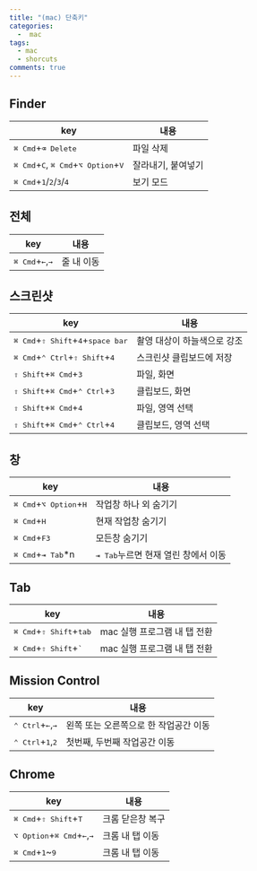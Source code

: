 ```yaml
---
title: "(mac) 단축키"
categories:
  -  mac
tags:
  - mac
  - shorcuts
comments: true
---
```


## Finder
| key | 내용 |
| ------ | ------ |
| <kbd>⌘ Cmd</kbd>+<kbd>⌫ Delete</kbd> | 파일 삭제 |
| <kbd>⌘ Cmd</kbd>+<kbd>C</kbd>, <kbd>⌘ Cmd</kbd>+<kbd>⌥ Option</kbd>+<kbd>V</kbd> | 잘라내기, 붙여넣기 | 
| <kbd>⌘ Cmd</kbd>+<kbd>1</kbd>/<kbd>2</kbd>/<kbd>3</kbd>/<kbd>4</kbd> | 보기 모드 |

## 전체
| key | 내용 |
| ------ | ------ |
| <kbd>⌘ Cmd</kbd>+<kbd>←</kbd>,<kbd>→</kbd> | 줄 내 이동 |

## 스크린샷
| key | 내용 |
| ------ | ------ |
| <kbd>⌘ Cmd</kbd>+<kbd>⇧ Shift</kbd>+<kbd>4</kbd>+<kbd>space bar</kbd> | 촬영 대상이 하늘색으로 강조 |
| <kbd>⌘ Cmd</kbd>+<kbd>⌃ Ctrl</kbd>+<kbd>⇧ Shift</kbd>+<kbd>4</kbd> | 스크린샷 클립보드에 저장 |
| <kbd>⇧ Shift</kbd>+<kbd>⌘ Cmd</kbd>+<kbd>3</kbd> | 파일, 화면 |
| <kbd>⇧ Shift</kbd>+<kbd>⌘ Cmd</kbd>+<kbd>⌃ Ctrl</kbd>+<kbd>3</kbd> | 클립보드, 화면 |
| <kbd>⇧ Shift</kbd>+<kbd>⌘ Cmd</kbd>+<kbd>4</kbd> | 파일, 영역 선택 |
| <kbd>⇧ Shift</kbd>+<kbd>⌘ Cmd</kbd>+<kbd>⌃ Ctrl</kbd>+<kbd>4</kbd> | 클립보드, 영역 선택 |

## 창
| key | 내용 |
| ------ | ------ |
| <kbd>⌘ Cmd</kbd>+<kbd>⌥ Option</kbd>+<kbd>H</kbd> | 작업창 하나 외 숨기기 |
| <kbd>⌘ Cmd</kbd>+<kbd>H</kbd> | 현재 작업창 숨기기 |
| <kbd>⌘ Cmd</kbd>+<kbd>F3</kbd> | 모든창 숨기기 |
| <kbd>⌘ Cmd</kbd>+<kbd>⇥ Tab</kbd>*n | <kbd>⇥ Tab</kbd>누르면 현재 열린 창에서 이동 |

## Tab
| key | 내용 |
| ------ | ------ |
| <kbd>⌘ Cmd</kbd>+<kbd>⇧ Shift</kbd>+<kbd>tab</kbd> | mac 실행 프로그램 내 탭 전환 |
| <kbd>⌘ Cmd</kbd>+<kbd>⇧ Shift</kbd>+<kbd>`</kbd> | mac 실행 프로그램 내 탭 전환 |

## Mission Control
| key | 내용 |
| ------ | ------ |
| <kbd>⌃ Ctrl</kbd>+<kbd>←</kbd>,<kbd>→</kbd> | 왼쪽 또는 오른쪽으로 한 작업공간 이동 |
| <kbd>⌃ Ctrl</kbd>+<kbd>1</kbd>,<kbd>2</kbd> | 첫번째, 두번째 작업공간 이동 |

## Chrome
| key | 내용 |
| ------ | ------ |
| <kbd>⌘ Cmd</kbd>+<kbd>⇧ Shift</kbd>+<kbd>T</kbd> | 크롬 닫은창 복구 |
| <kbd>⌥ Option</kbd>+<kbd>⌘ Cmd</kbd>+<kbd>←</kbd>,<kbd>→</kbd> | 크롬 내 탭 이동 |
| <kbd>⌘ Cmd</kbd>+<kbd>1</kbd>~<kbd>9</kbd> | 크롬 내 탭 이동 |
